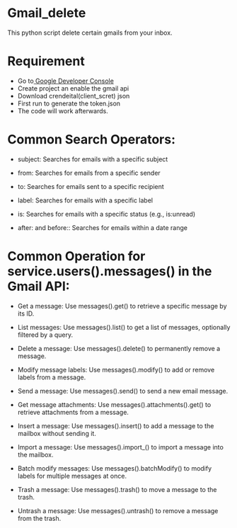 # Gmail_delete
This python script delete certain gmails from your inbox.

# Requirement
- Go to[ Google Developer Console](https://console.cloud.google.com)
- Create project an enable the gmail api
- Download crendeital(client_scret) json
- First run to generate the token.json
- The code will work afterwards.

# Common Search Operators:

- subject: Searches for emails with a specific subject

- from: Searches for emails from a specific sender

- to: Searches for emails sent to a specific recipient

- label: Searches for emails with a specific label

- is: Searches for emails with a specific status (e.g., is:unread)

- after: and before:: Searches for emails within a date range

# Common Operation for service.users().messages() in the Gmail API:

- Get a message:
Use messages().get() to retrieve a specific message by its ID.

- List messages:
Use messages().list() to get a list of messages, optionally filtered by a query.

- Delete a message:
Use messages().delete() to permanently remove a message.

- Modify message labels:
Use messages().modify() to add or remove labels from a message.

- Send a message:
Use messages().send() to send a new email message.

- Get message attachments:
Use messages().attachments().get() to retrieve attachments from a message.

- Insert a message:
Use messages().insert() to add a message to the mailbox without sending it.

- Import a message:
Use messages().import_() to import a message into the mailbox.

- Batch modify messages:
Use messages().batchModify() to modify labels for multiple messages at once.

- Trash a message:
Use messages().trash() to move a message to the trash.

- Untrash a message:
Use messages().untrash() to remove a message from the trash.